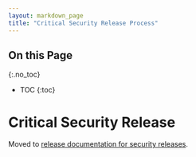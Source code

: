 ```yaml
---
layout: markdown_page
title: "Critical Security Release Process"
---
```


## On this Page

{:.no_toc}

- TOC
{:toc}
# Critical Security Release

Moved to [release documentation for security releases](https://gitlab.com/gitlab-org/release/docs/blob/master/general/security/process.md#critical-security-releases/index.html.md).
